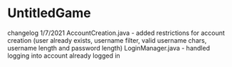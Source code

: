 # UntitledGame

changelog 1/7/2021
AccountCreation.java - added restrictions for account creation (user already exists, username filter, valid username chars, username length and password length)
LoginManager.java - handled logging into account already logged in
